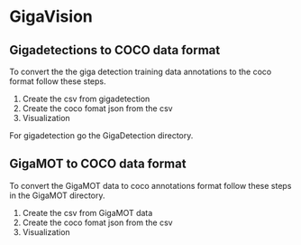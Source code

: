 # GigaVision

## Gigadetections to COCO data format 
To convert the the giga detection training data annotations to the coco format follow these steps.
1. Create the csv from gigadetection  
2. Create the coco fomat json from the csv 
3. Visualization

For gigadetection go the GigaDetection directory.

## GigaMOT to COCO data format

To convert the GigaMOT data to coco annotations format follow these steps in the GigaMOT directory.
1. Create the csv from GigaMOT data
2. Create the coco fomat json from the csv 
3. Visualization
